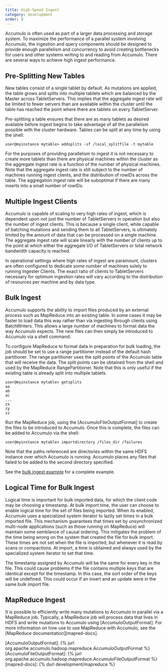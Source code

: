 ```yaml
---
title: High-Speed Ingest
category: development
order: 8
---
```


Accumulo is often used as part of a larger data processing and storage system. To
maximize the performance of a parallel system involving Accumulo, the ingestion
and query components should be designed to provide enough parallelism and
concurrency to avoid creating bottlenecks for users and other systems writing to
and reading from Accumulo. There are several ways to achieve high ingest
performance.

## Pre-Splitting New Tables

New tables consist of a single tablet by default. As mutations are applied, the table
grows and splits into multiple tablets which are balanced by the Master across
TabletServers. This implies that the aggregate ingest rate will be limited to fewer
servers than are available within the cluster until the table has reached the point
where there are tablets on every TabletServer.

Pre-splitting a table ensures that there are as many tablets as desired available
before ingest begins to take advantage of all the parallelism possible with the cluster
hardware. Tables can be split at any time by using the shell:

    user@myinstance mytable> addsplits -sf /local_splitfile -t mytable

For the purposes of providing parallelism to ingest it is not necessary to create more
tablets than there are physical machines within the cluster as the aggregate ingest
rate is a function of the number of physical machines. Note that the aggregate ingest
rate is still subject to the number of machines running ingest clients, and the
distribution of rowIDs across the table. The aggregation ingest rate will be
suboptimal if there are many inserts into a small number of rowIDs.

## Multiple Ingest Clients

Accumulo is capable of scaling to very high rates of ingest, which is dependent upon
not just the number of TabletServers in operation but also the number of ingest
clients. This is because a single client, while capable of batching mutations and
sending them to all TabletServers, is ultimately limited by the amount of data that
can be processed on a single machine. The aggregate ingest rate will scale linearly
with the number of clients up to the point at which either the aggregate I/O of
TabletServers or total network bandwidth capacity is reached.

In operational settings where high rates of ingest are paramount, clusters are often
configured to dedicate some number of machines solely to running Ingester Clients.
The exact ratio of clients to TabletServers necessary for optimum ingestion rates
will vary according to the distribution of resources per machine and by data type.

## Bulk Ingest

Accumulo supports the ability to import files produced by an external process such
as MapReduce into an existing table. In some cases it may be faster to load data this
way rather than via ingesting through clients using BatchWriters. This allows a large
number of machines to format data the way Accumulo expects. The new files can
then simply be introduced to Accumulo via a shell command.

To configure MapReduce to format data in preparation for bulk loading, the job
should be set to use a range partitioner instead of the default hash partitioner. The
range partitioner uses the split points of the Accumulo table that will receive the
data. The split points can be obtained from the shell and used by the MapReduce
RangePartitioner. Note that this is only useful if the existing table is already split
into multiple tablets.

    user@myinstance mytable> getsplits
    aa
    ab
    ac
    ...
    zx
    zy
    zz

Run the MapReduce job, using the [AccumuloFileOutputFormat] to create the files to
be introduced to Accumulo. Once this is complete, the files can be added to
Accumulo via the shell:

    user@myinstance mytable> importdirectory /files_dir /failures

Note that the paths referenced are directories within the same HDFS instance over
which Accumulo is running. Accumulo places any files that failed to be added to the
second directory specified.

See the [bulk ingest example][bulk-example] for a complete example.

## Logical Time for Bulk Ingest

Logical time is important for bulk imported data, for which the client code may
be choosing a timestamp. At bulk import time, the user can choose to enable
logical time for the set of files being imported. When its enabled, Accumulo
uses a specialized system iterator to lazily set times in a bulk imported file.
This mechanism guarantees that times set by unsynchronized multi-node
applications (such as those running on MapReduce) will maintain some semblance
of causal ordering. This mitigates the problem of the time being wrong on the
system that created the file for bulk import. These times are not set when the
file is imported, but whenever it is read by scans or compactions. At import, a
time is obtained and always used by the specialized system iterator to set that
time.

The timestamp assigned by Accumulo will be the same for every key in the file.
This could cause problems if the file contains multiple keys that are identical
except for the timestamp. In this case, the sort order of the keys will be
undefined. This could occur if an insert and an update were in the same bulk
import file.

## MapReduce Ingest

It is possible to efficiently write many mutations to Accumulo in parallel via a
MapReduce job. Typically, a MapReduce job will process data that lives in HDFS
and write mutations to Accumulo using [AccumuloOutputFormat]. For more information
on how use to use MapReduce with Accumulo, see the [MapReduce documentation][mapred-docs].

[bulk-example]: https://github.com/apache/accumulo-examples/blob/main/docs/bulkIngest.md
[AccumuloOutputFormat]: {% jurl org.apache.accumulo.hadoop.mapreduce.AccumuloOutputFormat %}
[AccumuloFileOutputFormat]: {% jurl org.apache.accumulo.hadoop.mapreduce.AccumuloFileOutputFormat %}
[mapred-docs]: {% durl development/mapreduce %}
